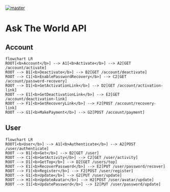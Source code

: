 [![master](https://github.com/Karmello/ask-the-world-api/actions/workflows/main.yml/badge.svg)](https://github.com/Karmello/ask-the-world-api/actions/workflows/main.yml)

# Ask The World API

## Account

```mermaid
flowchart LR
ROOT[<b>Account</b>] --> A1[<b>Activate</b>] --> A2[GET /account/activate]
ROOT --> B1[<b>Deactivate</b>] --> B2[GET /account/deactivate]
ROOT --> C1[<b>EnablePasswordRecovery</b>] --> C2[GET /account/password-recovery]
ROOT --> D1[<b>GetActivationLink</b>] --> D2[GET /account/activation-link]
ROOT --> E1[<b>GetDeactivationLink</b>] --> E2[GET /account/deactivation-link]
ROOT --> F1[<b>GetRecoveryLink</b>] --> F2[POST /account/recovery-link]
ROOT --> G1[<b>MakePayment</b>] --> G2[POST /account/payment]
```

## User

```mermaid
flowchart LR
ROOT[<b>User</b>] --> A1[<b>Authenticate</b>] --> A2[POST /user/authenticate]
ROOT --> B1[<b>Get</b>] --> B2[GET /user]
ROOT --> C1[<b>GetActivity</b>] --> C2[GET /user/activity]
ROOT --> D1[<b>GetTop</b>] --> D2[GET /users/top]
ROOT --> E1[<b>RecoverPassword</b>] --> E2[PUT /user/password/recover]
ROOT --> F1[<b>Register</b>] --> F2[POST /user/register]
ROOT --> G1[<b>Update</b>] --> G2[PUT /user/update]
ROOT --> H1[<b>UpdateAvatar</b>] --> H2[POST /user/avatar/update]
ROOT --> I1[<b>UpdatePassword</b>] --> I2[PUT /user/password/update]
```
